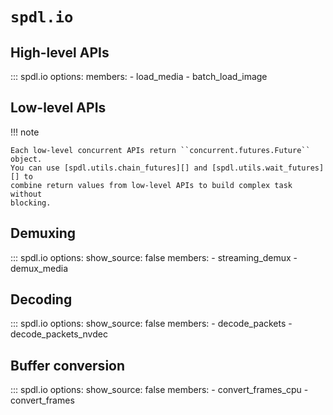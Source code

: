 # ``spdl.io``

## High-level APIs

::: spdl.io
    options:
      members:
      - load_media
      - batch_load_image

## Low-level APIs

!!! note

    Each low-level concurrent APIs return ``concurrent.futures.Future`` object.
    You can use [spdl.utils.chain_futures][] and [spdl.utils.wait_futures][] to 
    combine return values from low-level APIs to build complex task without
    blocking.

## Demuxing

::: spdl.io
    options:
      show_source: false
      members:
      - streaming_demux
      - demux_media

## Decoding

::: spdl.io
    options:
      show_source: false
      members:
      - decode_packets
      - decode_packets_nvdec

## Buffer conversion

::: spdl.io
    options:
      show_source: false
      members:
      - convert_frames_cpu
      - convert_frames

